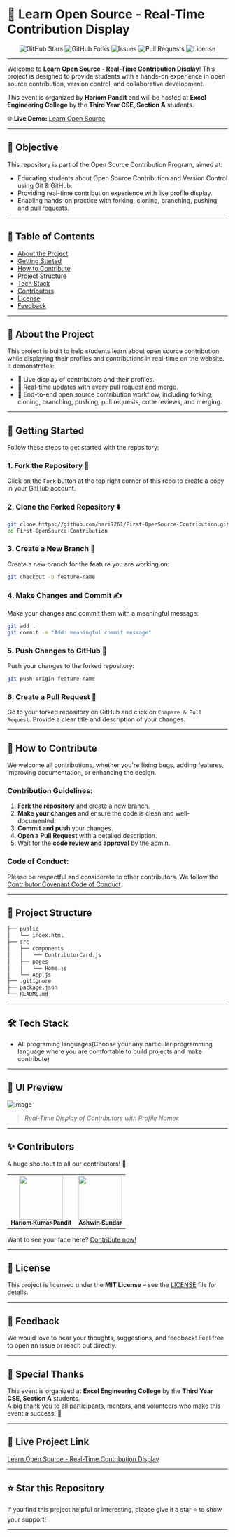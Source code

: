  # 🚀 Learn Open Source - Real-Time Contribution Display  

<p align="center">
  <img src="https://img.shields.io/github/stars/hari7261/First-OpenSouurce-Contribution?style=social" alt="GitHub Stars" />
  <img src="https://img.shields.io/github/forks/hari7261/First-OpenSouurce-Contribution?style=social" alt="GitHub Forks" />
  <img src="https://img.shields.io/github/issues/hari7261/First-OpenSouurce-Contribution" alt="Issues" />
  <img src="https://img.shields.io/github/issues-pr/hari7261/First-OpenSouurce-Contribution" alt="Pull Requests" />
  <img src="https://img.shields.io/github/license/hari7261/First-OpenSouurce-Contribution" alt="License" />
</p>


---

Welcome to **Learn Open Source - Real-Time Contribution Display**! This project is designed to provide students with a hands-on experience in open source contribution, version control, and collaborative development.  

This event is organized by **Hariom Pandit** and will be hosted at **Excel Engineering College** by the **Third Year CSE, Section A** students.  

🌐 **Live Demo:** [Learn Open Source](https://learn-open-source.vercel.app/)  

---

## 📌 **Objective**  
This repository is part of the Open Source Contribution Program, aimed at:  
- Educating students about Open Source Contribution and Version Control using Git & GitHub.  
- Providing real-time contribution experience with live profile display.  
- Enabling hands-on practice with forking, cloning, branching, pushing, and pull requests.  

---

## 📝 **Table of Contents**  
- [About the Project](#about-the-project)  
- [Getting Started](#getting-started)  
- [How to Contribute](#how-to-contribute)  
- [Project Structure](#project-structure)  
- [Tech Stack](#tech-stack)  
- [Contributors](#contributors)  
- [License](#license)  
- [Feedback](#feedback)  

---

## 📖 **About the Project**  
This project is built to help students learn about open source contribution while displaying their profiles and contributions in real-time on the website. It demonstrates:  
- 🌟 Live display of contributors and their profiles.  
- 🔄 Real-time updates with every pull request and merge.  
- 🚀 End-to-end open source contribution workflow, including forking, cloning, branching, pushing, pull requests, code reviews, and merging.  

---

## 🚀 **Getting Started**  
Follow these steps to get started with the repository:  

### 1. **Fork the Repository** 🍴  
Click on the `Fork` button at the top right corner of this repo to create a copy in your GitHub account.  

### 2. **Clone the Forked Repository** ⬇️  
```bash
git clone https://github.com/hari7261/First-OpenSource-Contribution.git
cd First-OpenSource-Contribution
```

### 3. **Create a New Branch** 🌿  
Create a new branch for the feature you are working on:  
```bash
git checkout -b feature-name
```

### 4. **Make Changes and Commit** ✍️  
Make your changes and commit them with a meaningful message:  
```bash
git add .
git commit -m "Add: meaningful commit message"
```

### 5. **Push Changes to GitHub** 🚀  
Push your changes to the forked repository:  
```bash
git push origin feature-name
```

### 6. **Create a Pull Request** 🔁  
Go to your forked repository on GitHub and click on `Compare & Pull Request`. Provide a clear title and description of your changes.  

---

## 🤝 **How to Contribute**  
We welcome all contributions, whether you're fixing bugs, adding features, improving documentation, or enhancing the design.  

### Contribution Guidelines:  
1. **Fork the repository** and create a new branch.  
2. **Make your changes** and ensure the code is clean and well-documented.  
3. **Commit and push** your changes.  
4. **Open a Pull Request** with a detailed description.  
5. Wait for the **code review and approval** by the admin.  

### Code of Conduct:  
Please be respectful and considerate to other contributors. We follow the [Contributor Covenant Code of Conduct](CODE_OF_CONDUCT.md).  

---

## 📁 **Project Structure**  
```bash
├── public
│   └── index.html
├── src
│   ├── components
│   │   └── ContributorCard.js
│   ├── pages
│   │   └── Home.js
│   └── App.js
├── .gitignore
├── package.json
└── README.md
```

---

## 🛠️ **Tech Stack**  
- All programing languages(Choose your any particular programming language where you are comfortable to build projects and make contribute) 

---

## 🎨 **UI Preview**  
![image](https://github.com/user-attachments/assets/3bc7f93f-b618-4870-8d65-8ff97dbc30f3)

> *Real-Time Display of Contributors with Profile Names*  

---

## ✨ **Contributors**  
A huge shoutout to all our contributors! 🚀  
<table>
  <tr>
    <td align="center"><a href="https://github.com/hari7261"><img src="https://avatars.githubusercontent.com/u/hari7261?v=4" width="100px;" alt=""/><br /><sub><b>Hariom Kumar Pandit</b></sub></a></td>
    <td align="center"><a href="https://github.com/ashwin925"><img src="https://avatars.githubusercontent.com/u/ashwin925?v=4" width="100px;" alt=""/><br /><sub><b>Ashwin Sundar</b></sub></a></td>
  </tr>
</table>  

Want to see your face here? [Contribute now!](#how-to-contribute)  

---

## 📜 **License**  
This project is licensed under the **MIT License** – see the [LICENSE](LICENSE) file for details.  

---

## 💬 **Feedback**  
We would love to hear your thoughts, suggestions, and feedback! Feel free to open an issue or reach out directly.  

---

## 🥳 **Special Thanks**  
This event is organized at **Excel Engineering College** by the **Third Year CSE, Section A** students.  
A big thank you to all participants, mentors, and volunteers who make this event a success! 🎉  

---

## 🔗 **Live Project Link**  
[Learn Open Source - Real-Time Contribution Display](https://learn-open-source.vercel.app/)  

---

## ⭐ **Star this Repository**  
If you find this project helpful or interesting, please give it a star ⭐ to show your support!  

---
